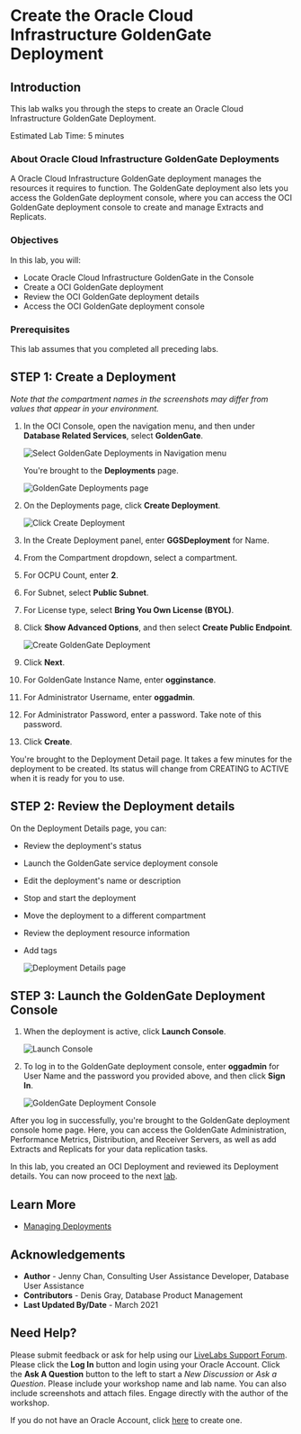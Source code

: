 # Create the Oracle Cloud Infrastructure GoldenGate Deployment

## Introduction

This lab walks you through the steps to create an Oracle Cloud Infrastructure GoldenGate Deployment.

Estimated Lab Time: 5 minutes

### About Oracle Cloud Infrastructure GoldenGate Deployments
A Oracle Cloud Infrastructure GoldenGate deployment manages the resources it requires to function. The GoldenGate deployment also lets you access the GoldenGate deployment console, where you can access the OCI GoldenGate deployment console to create and manage Extracts and Replicats.

### Objectives

In this lab, you will:
* Locate Oracle Cloud Infrastructure GoldenGate in the Console
* Create a OCI GoldenGate deployment
* Review the OCI GoldenGate deployment details
* Access the OCI GoldenGate deployment console

### Prerequisites

This lab assumes that you completed all preceding labs.

## **STEP 1**: Create a Deployment

*Note that the compartment names in the screenshots may differ from values that appear in your environment.*

1.  In the OCI Console, open the navigation menu, and then under **Database Related Services**, select **GoldenGate**.

    ![Select GoldenGate Deployments in Navigation menu](images/01-01-02.png "Access GoldenGate service")

    You're brought to the **Deployments** page.

    ![GoldenGate Deployments page](images/01-01-02a.png "Deployments page")

2.  On the Deployments page, click **Create Deployment**.

    ![Click Create Deployment](images/01-02-01.png "Create a deployment")

3.  In the Create Deployment panel, enter **GGSDeployment** for Name.

4.  From the Compartment dropdown, select a compartment.

5.  For OCPU Count, enter **2**.

6.  For Subnet, select **Public Subnet**.

7.  For License type, select **Bring You Own License (BYOL)**.

8.  Click **Show Advanced Options**, and then select **Create Public Endpoint**.

    ![Create GoldenGate Deployment](images/02_07_ggs-createdeployment.png "Create GoldenGate Deployment")

9.  Click **Next**.

10. For GoldenGate Instance Name, enter **ogginstance**.

11. For Administrator Username, enter **oggadmin**.

12. For Administrator Password, enter a password. Take note of this password.

13. Click **Create**.

You're brought to the Deployment Detail page. It takes a few minutes for the deployment to be created. Its status will change from CREATING to ACTIVE when it is ready for you to use.

## **STEP 2:** Review the Deployment details

On the Deployment Details page, you can:

* Review the deployment's status
* Launch the GoldenGate service deployment console
* Edit the deployment's name or description
* Stop and start the deployment
* Move the deployment to a different compartment
* Review the deployment resource information
* Add tags

    ![Deployment Details page](images/01-03-gg_deployment_details.png "GoldenGate Deployment details")

## **STEP 3:** Launch the GoldenGate Deployment Console

1. When the deployment is active, click **Launch Console**.

    ![Launch Console](images/04-01-ggs-launchconsole.png)

2. To log in to the GoldenGate deployment console, enter **oggadmin** for User Name and the password you provided above, and then click **Sign In**.

    ![GoldenGate Deployment Console](images/04-02-ggs-deploymentconsole-signin.png)

After you log in successfully, you're brought to the GoldenGate deployment console home page. Here, you can access the GoldenGate Administration, Performance Metrics, Distribution, and Receiver Servers, as well as add Extracts and Replicats for your data replication tasks.

In this lab, you created an OCI Deployment and reviewed its Deployment details. You can now proceed to the next [lab](#next).

## Learn More

* [Managing Deployments](https://docs.oracle.com/en/cloud/paas/goldengate-service/using/deployments.html)

## Acknowledgements
* **Author** - Jenny Chan, Consulting User Assistance Developer, Database User Assistance
* **Contributors** -  Denis Gray, Database Product Management
* **Last Updated By/Date** - March 2021

## Need Help?
Please submit feedback or ask for help using our [LiveLabs Support Forum](https://community.oracle.com/tech/developers/categories/livelabsdiscussions). Please click the **Log In** button and login using your Oracle Account. Click the **Ask A Question** button to the left to start a *New Discussion* or *Ask a Question*.  Please include your workshop name and lab name.  You can also include screenshots and attach files.  Engage directly with the author of the workshop.

If you do not have an Oracle Account, click [here](https://profile.oracle.com/myprofile/account/create-account.jspx) to create one.
